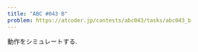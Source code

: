 ```yaml
---
title: "ABC #043 B"
problem: https://atcoder.jp/contests/abc043/tasks/abc043_b
---
```

動作をシミュレートする.
